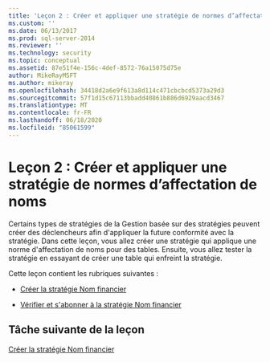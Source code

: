 ```yaml
---
title: 'Leçon 2 : Créer et appliquer une stratégie de normes d’affectation de noms | Microsoft Docs'
ms.custom: ''
ms.date: 06/13/2017
ms.prod: sql-server-2014
ms.reviewer: ''
ms.technology: security
ms.topic: conceptual
ms.assetid: 87e51f4e-156c-4def-8572-76a15075d75e
author: MikeRayMSFT
ms.author: mikeray
ms.openlocfilehash: 34418d2a6e9f613a8d114c471cbcbcd5373a29d3
ms.sourcegitcommit: 57f1d15c67113bbadd40861b886d6929aacd3467
ms.translationtype: MT
ms.contentlocale: fr-FR
ms.lasthandoff: 06/18/2020
ms.locfileid: "85061599"
---
```

# <a name="lesson-2-create-and-apply-a-naming-standards-policy"></a>Leçon 2 : Créer et appliquer une stratégie de normes d’affectation de noms
  Certains types de stratégies de la Gestion basée sur des stratégies peuvent créer des déclencheurs afin d'appliquer la future conformité avec la stratégie. Dans cette leçon, vous allez créer une stratégie qui applique une norme d'affectation de noms pour des tables. Ensuite, vous allez tester la stratégie en essayant de créer une table qui enfreint la stratégie.  
  
 Cette leçon contient les rubriques suivantes :  
  
-   [Créer la stratégie Nom financier](lesson-2-1-create-the-finance-name-policy.md)  
  
-   [Vérifier et s'abonner à la stratégie Nom financier](lesson-2-2-subscribe-to-and-check-the-finance-name-policy.md)  
  
## <a name="next-task-in-lesson"></a>Tâche suivante de la leçon  
 [Créer la stratégie Nom financier](lesson-2-1-create-the-finance-name-policy.md)  
  
  
